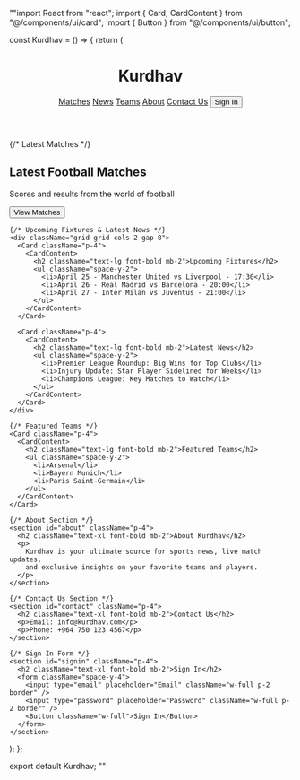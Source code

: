 ""import React from "react"; import { Card, CardContent } from "@/components/ui/card"; import { Button } from "@/components/ui/button";

const Kurdhav = () => { return ( <div className="min-h-screen bg-white text-red-600"> <header className="p-4 shadow-md flex justify-between items-center bg-white"> <h1 className="text-2xl font-bold">Kurdhav</h1> <nav className="space-x-4"> <a href="#matches">Matches</a> <a href="#news">News</a> <a href="#teams">Teams</a> <a href="#about">About</a> <a href="#contact">Contact Us</a> <Button variant="outline">Sign In</Button> </nav> </header>

<main className="p-8 space-y-8">
    {/* Latest Matches */}
    <Card className="p-4">
      <CardContent>
        <h2 className="text-xl font-bold mb-2">Latest Football Matches</h2>
        <p>Scores and results from the world of football</p>
        <Button className="mt-4">View Matches</Button>
      </CardContent>
    </Card>

    {/* Upcoming Fixtures & Latest News */}
    <div className="grid grid-cols-2 gap-8">
      <Card className="p-4">
        <CardContent>
          <h2 className="text-lg font-bold mb-2">Upcoming Fixtures</h2>
          <ul className="space-y-2">
            <li>April 25 - Manchester United vs Liverpool - 17:30</li>
            <li>April 26 - Real Madrid vs Barcelona - 20:00</li>
            <li>April 27 - Inter Milan vs Juventus - 21:00</li>
          </ul>
        </CardContent>
      </Card>

      <Card className="p-4">
        <CardContent>
          <h2 className="text-lg font-bold mb-2">Latest News</h2>
          <ul className="space-y-2">
            <li>Premier League Roundup: Big Wins for Top Clubs</li>
            <li>Injury Update: Star Player Sidelined for Weeks</li>
            <li>Champions League: Key Matches to Watch</li>
          </ul>
        </CardContent>
      </Card>
    </div>

    {/* Featured Teams */}
    <Card className="p-4">
      <CardContent>
        <h2 className="text-lg font-bold mb-2">Featured Teams</h2>
        <ul className="space-y-2">
          <li>Arsenal</li>
          <li>Bayern Munich</li>
          <li>Paris Saint-Germain</li>
        </ul>
      </CardContent>
    </Card>

    {/* About Section */}
    <section id="about" className="p-4">
      <h2 className="text-xl font-bold mb-2">About Kurdhav</h2>
      <p>
        Kurdhav is your ultimate source for sports news, live match updates, 
        and exclusive insights on your favorite teams and players.
      </p>
    </section>

    {/* Contact Us Section */}
    <section id="contact" className="p-4">
      <h2 className="text-xl font-bold mb-2">Contact Us</h2>
      <p>Email: info@kurdhav.com</p>
      <p>Phone: +964 750 123 4567</p>
    </section>

    {/* Sign In Form */}
    <section id="signin" className="p-4">
      <h2 className="text-xl font-bold mb-2">Sign In</h2>
      <form className="space-y-4">
        <input type="email" placeholder="Email" className="w-full p-2 border" />
        <input type="password" placeholder="Password" className="w-full p-2 border" />
        <Button className="w-full">Sign In</Button>
      </form>
    </section>
  </main>
</div>

); };

export default Kurdhav; ""


